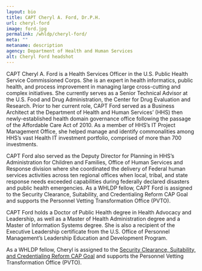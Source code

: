 ```yaml
---
layout: bio
title: CAPT Cheryl A. Ford, Dr.P.H.
url: cheryl-ford
image: ford.jpg
permalink: /whldp/cheryl-ford/
meta: ""
metaname: description
agency: Department of Health and Human Services
alt: Cheryl	Ford headshot
---
```


CAPT Cheryl A. Ford is a Health Services Officer in the U.S. Public Health Service Commissioned Corps. She is an expert in health informatics, public health, and process improvement in managing large cross-cutting and complex initiatives. She currently serves as a Senior Technical Advisor at the U.S. Food and Drug Administration, the Center for Drug Evaluation and Research. Prior to her current role, CAPT Ford served as a Business Architect at the Department of Health and Human Services’ (HHS) then newly-established health domain governance office following the passage of the Affordable Care Act of 2010. As a member of HHS’s IT Project Management Office, she helped manage and identify commonalities among HHS’s vast Health IT investment portfolio, comprised of more than 700 investments.

CAPT Ford also served as the Deputy Director for Planning in HHS’s Administration for Children and Families, Office of Human Services and Response division where she coordinated the delivery of Federal human services activities across ten regional offices when local, tribal, and state response needs exceeded capabilities during federally declared disasters and public health emergencies. As a WHLDP fellow, CAPT Ford is assigned to the Security Clearance, Suitability, and Credentialing Reform CAP Goal and supports the Personnel Vetting Transformation Office (PVTO).

CAPT Ford holds a Doctor of Public Health degree in Health Advocacy and Leadership, as well as a Master of Health Administration degree and a Master of Information Systems degree. She is also a recipient of the Executive Leadership certificate from the U.S. Office of Personnel Management’s Leadership Education and Development Program.

As a WHLDP fellow, Cheryl is assigned to the [Security Clearance, Suitability, and Credentialing Reform CAP Goal](https://www.performance.gov/CAP/security-clearance-reform/) and supports the Personnel Vetting Transformation Office (PVTO).
